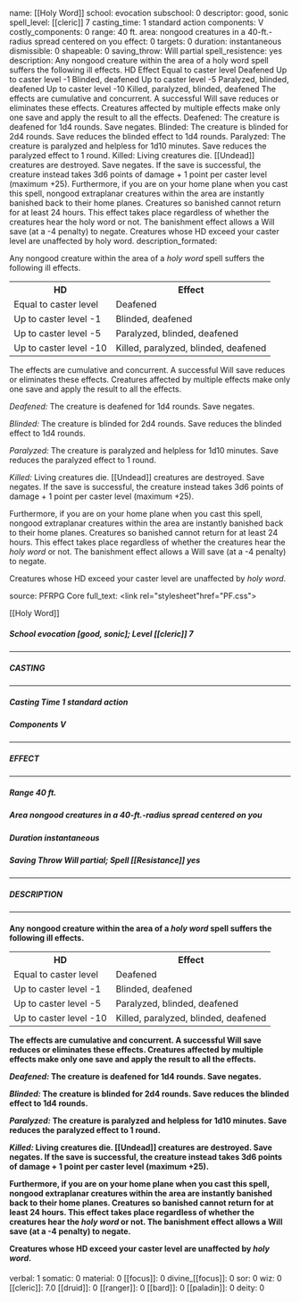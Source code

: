 name: [[Holy Word]]
school: evocation
subschool: 0
descriptor: good, sonic
spell_level: [[cleric]] 7
casting_time: 1 standard action
components: V
costly_components: 0
range: 40 ft.
area: nongood creatures in a 40-ft.-radius spread centered on you
effect: 0
targets: 0
duration: instantaneous
dismissible: 0
shapeable: 0
saving_throw: Will partial
spell_resistence: yes
description: Any nongood creature within the area of a holy word spell suffers the following ill effects. HD Effect Equal to caster level Deafened Up to caster level -1 Blinded, deafened Up to caster level -5 Paralyzed, blinded, deafened Up to caster level -10 Killed, paralyzed, blinded, deafened The effects are cumulative and concurrent. A successful Will save reduces or eliminates these effects. Creatures affected by multiple effects make only one save and apply the result to all the effects. Deafened: The creature is deafened for 1d4 rounds. Save negates. Blinded: The creature is blinded for 2d4 rounds. Save reduces the blinded effect to 1d4 rounds. Paralyzed: The creature is paralyzed and helpless for 1d10 minutes. Save reduces the paralyzed effect to 1 round. Killed: Living creatures die. [[Undead]] creatures are destroyed. Save negates. If the save is successful, the creature instead takes 3d6 points of damage + 1 point per caster level (maximum +25). Furthermore, if you are on your home plane when you cast this spell, nongood extraplanar creatures within the area are instantly banished back to their home planes. Creatures so banished cannot return for at least 24 hours. This effect takes place regardless of whether the creatures hear the holy word or not. The banishment effect allows a Will save (at a -4 penalty) to negate. Creatures whose HD exceed your caster level are unaffected by holy word.
description_formated: <p>Any nongood creature within the area of a <i>holy word</i> spell suffers the following ill effects.</p><p> <table><tr><th>HD</th><th>Effect</th></tr><tr><td>Equal to caster level</td><td>Deafened</td></tr><tr><td>Up to caster level -1</td><td>Blinded, deafened</td></tr><tr><td>Up to caster level -5</td><td>Paralyzed, blinded, deafened</td></tr><tr><td>Up to caster level -10</td><td>Killed, paralyzed, blinded, deafened</td></tr></table> The effects are cumulative and concurrent. A successful Will save reduces or eliminates these effects. Creatures affected by multiple effects make only one save and apply the result to all the effects.</p><p><i>Deafened:</i> The creature is deafened for 1d4 rounds. Save negates.</p><p><i>Blinded:</i> The creature is blinded for 2d4 rounds. Save reduces the blinded effect to 1d4 rounds.</p><p><i>Paralyzed:</i> The creature is paralyzed and helpless for 1d10 minutes. Save reduces the paralyzed effect to 1 round.</p><p><i>Killed:</i> Living creatures die. [[Undead]] creatures are destroyed. Save negates. If the save is successful, the creature instead takes 3d6 points of damage + 1 point per caster level (maximum +25).</p><p>Furthermore, if you are on your home plane when you cast this spell, nongood extraplanar creatures within the area are instantly banished back to their home planes. Creatures so banished cannot return for at least 24 hours. This effect takes place regardless of whether the creatures hear the <i>holy word</i> or not. The banishment effect allows a Will save (at a -4 penalty) to negate.</p><p>Creatures whose HD exceed your caster level are unaffected by <i>holy word</i>.</p>
source: PFRPG Core
full_text: <link rel="stylesheet"href="PF.css"><div class="heading"><p class="alignleft">[[Holy Word]]</p><div style="clear: both;"></div></div><div><h5><b>School </b>evocation [good, sonic]; <b>Level </b>[[cleric]] 7</h5></div><hr/><div><h5><b>CASTING</b></h5></div><hr/><div><h5><b>Casting Time </b>1 standard action</h5><h5><b>Components </b>V</h5></div><hr/><div><h5><b>EFFECT</b></h5></div><hr/><div><h5><b>Range </b>40 ft.</h5><h5><b>Area </b>nongood creatures in a 40-ft.-radius spread centered on you</h5><h5><b>Duration </b>instantaneous</h5><h5><b>Saving Throw </b>Will partial; <b>Spell [[Resistance]] </b>yes</h5></div><hr/><div><h5><b>DESCRIPTION</b></h5></div><hr/><div><h4><p>Any nongood creature within the area of a <i>holy word</i> spell suffers the following ill effects.</p><p> <table><tr><th>HD</th><th>Effect</th></tr><tr><td>Equal to caster level</td><td>Deafened</td></tr><tr><td>Up to caster level -1</td><td>Blinded, deafened</td></tr><tr><td>Up to caster level -5</td><td>Paralyzed, blinded, deafened</td></tr><tr><td>Up to caster level -10</td><td>Killed, paralyzed, blinded, deafened</td></tr></table> The effects are cumulative and concurrent. A successful Will save reduces or eliminates these effects. Creatures affected by multiple effects make only one save and apply the result to all the effects.</p><p><i>Deafened:</i> The creature is deafened for 1d4 rounds. Save negates.</p><p><i>Blinded:</i> The creature is blinded for 2d4 rounds. Save reduces the blinded effect to 1d4 rounds.</p><p><i>Paralyzed:</i> The creature is paralyzed and helpless for 1d10 minutes. Save reduces the paralyzed effect to 1 round.</p><p><i>Killed:</i> Living creatures die. [[Undead]] creatures are destroyed. Save negates. If the save is successful, the creature instead takes 3d6 points of damage + 1 point per caster level (maximum +25).</p><p>Furthermore, if you are on your home plane when you cast this spell, nongood extraplanar creatures within the area are instantly banished back to their home planes. Creatures so banished cannot return for at least 24 hours. This effect takes place regardless of whether the creatures hear the <i>holy word</i> or not. The banishment effect allows a Will save (at a -4 penalty) to negate.</p><p>Creatures whose HD exceed your caster level are unaffected by <i>holy word</i>.</p></h4></div>
verbal: 1
somatic: 0
material: 0
[[focus]]: 0
divine_[[focus]]: 0
sor: 0
wiz: 0
[[cleric]]: 7.0
[[druid]]: 0
[[ranger]]: 0
[[bard]]: 0
[[paladin]]: 0
deity: 0
